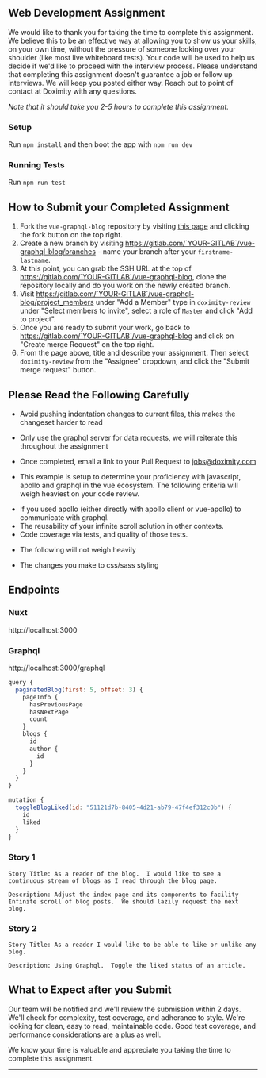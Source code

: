 ## Web Development Assignment

We would like to thank you for taking the time to complete this assignment. We believe this to be an effective way at allowing you to show us your skills, on your own time, without the pressure of someone looking over your shoulder (like most live whiteboard tests). Your code will be used to help us decide if we'd like to proceed with the interview process. Please understand that completing this assignment doesn't guarantee a job or follow up interviews. We will keep you posted either way. Reach out to point of contact at Doximity with any questions.

_Note that it should take you 2-5 hours to complete this assignment._


### Setup

Run `npm install` and then boot the app with `npm run dev`

### Running Tests

Run `npm run test`

## How to Submit your Completed Assignment

1. Fork the `vue-graphql-blog` repository by visiting [this page](https://gitlab.com/doximity-review/vue-graphql-blog/forks) and clicking the fork button on the top right.
2. Create a new branch by visiting https://gitlab.com/`YOUR-GITLAB`/vue-graphql-blog/branches - name your branch after your `firstname-lastname`.
3. At this point, you can grab the SSH URL at the top of https://gitlab.com/`YOUR-GITLAB`/vue-graphql-blog, clone the repository locally and do you work on the newly created branch.
4. Visit https://gitlab.com/`YOUR-GITLAB`/vue-graphql-blog/project_members under "Add a Member" type in `doximity-review` under "Select members to invite", select a role of `Master` and click "Add to project".
5. Once you are ready to submit your work, go back to https://gitlab.com/`YOUR-GITLAB`/vue-graphql-blog and click on "Create merge Request" on the top right.
6. From the page above, title and describe your assignment. Then select `doximity-review` from the "Assignee" dropdown, and click the "Submit merge request" button.

## Please Read the Following Carefully

* Avoid pushing indentation changes to current files, this makes the changeset harder to read
* Only use the graphql server for data requests, we will reiterate this throughout the assignment
* Once completed, email a link to your Pull Request to jobs@doximity.com

* This example is setup to determine your proficiency with javascript, apollo and graphql in the vue ecosystem.  The following criteria will weigh heaviest on your code review.
 - If you used apollo (either directly with apollo client or vue-apollo) to communicate with graphql.
 - The reusability of your infinite scroll solution in other contexts.
 - Code coverage via tests, and quality of those tests.
 
* The following will not weigh heavily
 - The changes you make to css/sass styling

## Endpoints

### Nuxt
http://localhost:3000

### Graphql
http://localhost:3000/graphql

```js
query { 
  paginatedBlog(first: 5, offset: 3) {
    pageInfo {
      hasPreviousPage
      hasNextPage
      count
    }
    blogs {
      id
      author {
        id
      }
    }
  }
}

mutation { 
  toggleBlogLiked(id: "51121d7b-8405-4d21-ab79-47f4ef312c0b") {
    id
    liked
  }
}
```

### Story 1
```
Story Title: As a reader of the blog.  I would like to see a continuous stream of blogs as I read through the blog page.

Description: Adjust the index page and its components to facility Infinite scroll of blog posts.  We should lazily request the next blog.

```

### Story 2
```
Story Title: As a reader I would like to be able to like or unlike any blog.

Description: Using Graphql.  Toggle the liked status of an article.
```

## What to Expect after you Submit

Our team will be notified and we'll review the submission within 2 days.  We'll check for complexity, test coverage,
and adherance to style. We're looking for clean, easy to read, maintainable code. Good test coverage, and performance considerations are a plus as well.

We know your time is valuable and appreciate you taking the time to complete this assignment.

---
